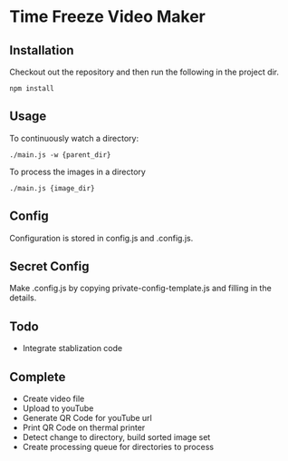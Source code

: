 # Time Freeze Video Maker

## Installation

Checkout out the repository and then run the following in the project dir.
```
npm install
```

## Usage

To continuously watch a directory:
```
./main.js -w {parent_dir}
```

To process the images in a directory
```
./main.js {image_dir}
```

## Config

Configuration is stored in config.js and .config.js. 

## Secret Config

Make .config.js by copying private-config-template.js and filling in the details.

## Todo
* Integrate stablization code

## Complete
* Create video file
* Upload to youTube
* Generate QR Code for youTube url
* Print QR Code on thermal printer
* Detect change to directory, build sorted image set
* Create processing queue for directories to process


